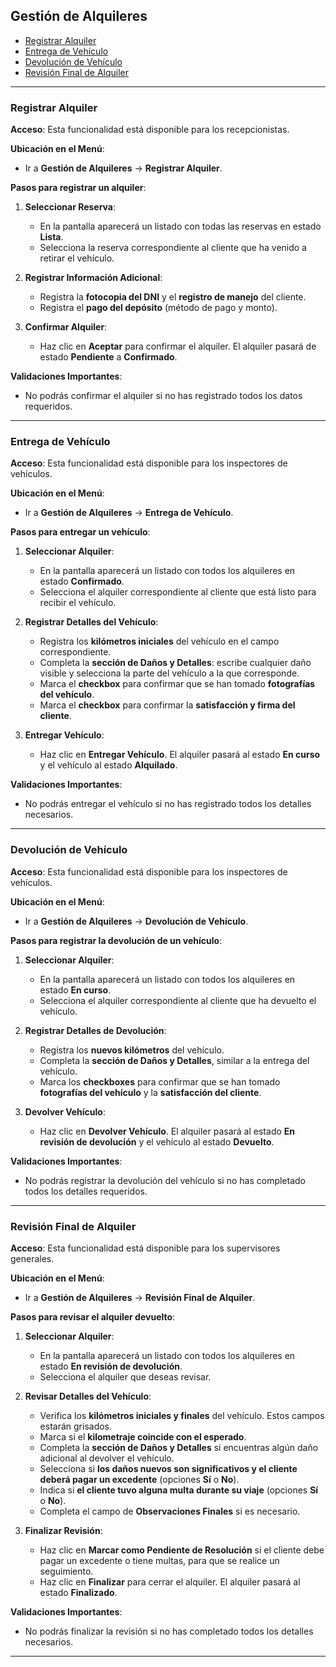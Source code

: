 ## Gestión de Alquileres

- [Registrar Alquiler](#registrar-alquiler)
- [Entrega de Vehículo](#entrega-de-vehículo)
- [Devolución de Vehículo](#devolución-de-vehículo)
- [Revisión Final de Alquiler](#revisión-final-de-alquiler)

---

### Registrar Alquiler

**Acceso**: Esta funcionalidad está disponible para los recepcionistas.

**Ubicación en el Menú**:  
- Ir a **Gestión de Alquileres** → **Registrar Alquiler**.

**Pasos para registrar un alquiler**:

1. **Seleccionar Reserva**:  
   - En la pantalla aparecerá un listado con todas las reservas en estado **Lista**.
   - Selecciona la reserva correspondiente al cliente que ha venido a retirar el vehículo.

2. **Registrar Información Adicional**:  
   - Registra la **fotocopia del DNI** y el **registro de manejo** del cliente.
   - Registra el **pago del depósito** (método de pago y monto).

3. **Confirmar Alquiler**:  
   - Haz clic en **Aceptar** para confirmar el alquiler. El alquiler pasará de estado **Pendiente** a **Confirmado**.

**Validaciones Importantes**:
- No podrás confirmar el alquiler si no has registrado todos los datos requeridos.

---

### Entrega de Vehículo

**Acceso**: Esta funcionalidad está disponible para los inspectores de vehículos.

**Ubicación en el Menú**:  
- Ir a **Gestión de Alquileres** → **Entrega de Vehículo**.

**Pasos para entregar un vehículo**:

1. **Seleccionar Alquiler**:  
   - En la pantalla aparecerá un listado con todos los alquileres en estado **Confirmado**.
   - Selecciona el alquiler correspondiente al cliente que está listo para recibir el vehículo.

2. **Registrar Detalles del Vehículo**:  
   - Registra los **kilómetros iniciales** del vehículo en el campo correspondiente.
   - Completa la **sección de Daños y Detalles**: escribe cualquier daño visible y selecciona la parte del vehículo a la que corresponde.
   - Marca el **checkbox** para confirmar que se han tomado **fotografías del vehículo**.
   - Marca el **checkbox** para confirmar la **satisfacción y firma del cliente**.

3. **Entregar Vehículo**:  
   - Haz clic en **Entregar Vehículo**. El alquiler pasará al estado **En curso** y el vehículo al estado **Alquilado**.

**Validaciones Importantes**:
- No podrás entregar el vehículo si no has registrado todos los detalles necesarios.

---

### Devolución de Vehículo

**Acceso**: Esta funcionalidad está disponible para los inspectores de vehículos.

**Ubicación en el Menú**:  
- Ir a **Gestión de Alquileres** → **Devolución de Vehículo**.

**Pasos para registrar la devolución de un vehículo**:

1. **Seleccionar Alquiler**:  
   - En la pantalla aparecerá un listado con todos los alquileres en estado **En curso**.
   - Selecciona el alquiler correspondiente al cliente que ha devuelto el vehículo.

2. **Registrar Detalles de Devolución**:  
   - Registra los **nuevos kilómetros** del vehículo.
   - Completa la **sección de Daños y Detalles**, similar a la entrega del vehículo.
   - Marca los **checkboxes** para confirmar que se han tomado **fotografías del vehículo** y la **satisfacción del cliente**.

3. **Devolver Vehículo**:  
   - Haz clic en **Devolver Vehículo**. El alquiler pasará al estado **En revisión de devolución** y el vehículo al estado **Devuelto**.

**Validaciones Importantes**:
- No podrás registrar la devolución del vehículo si no has completado todos los detalles requeridos.

---

### Revisión Final de Alquiler

**Acceso**: Esta funcionalidad está disponible para los supervisores generales.

**Ubicación en el Menú**:  
- Ir a **Gestión de Alquileres** → **Revisión Final de Alquiler**.

**Pasos para revisar el alquiler devuelto**:

1. **Seleccionar Alquiler**:  
   - En la pantalla aparecerá un listado con todos los alquileres en estado **En revisión de devolución**.
   - Selecciona el alquiler que deseas revisar.

2. **Revisar Detalles del Vehículo**:  
   - Verifica los **kilómetros iniciales y finales** del vehículo. Estos campos estarán grisados.
   - Marca si el **kilometraje coincide con el esperado**.
   - Completa la **sección de Daños y Detalles** si encuentras algún daño adicional al devolver el vehículo.
   - Selecciona si **los daños nuevos son significativos y el cliente deberá pagar un excedente** (opciones **Sí** o **No**).
   - Indica si **el cliente tuvo alguna multa durante su viaje** (opciones **Sí** o **No**).
   - Completa el campo de **Observaciones Finales** si es necesario.

3. **Finalizar Revisión**:  
   - Haz clic en **Marcar como Pendiente de Resolución** si el cliente debe pagar un excedente o tiene multas, para que se realice un seguimiento.
   - Haz clic en **Finalizar** para cerrar el alquiler. El alquiler pasará al estado **Finalizado**.

**Validaciones Importantes**:
- No podrás finalizar la revisión si no has completado todos los detalles necesarios.

---